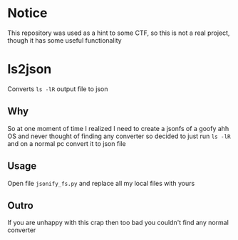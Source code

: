 # Notice
This repository was used as a hint to some CTF, so this is not a real project, though it has some useful functionality

# ls2json
Converts `ls -lR` output file to json

## Why
So at one moment of time I realized I need to create a jsonfs of a goofy ahh OS and never thought of finding any converter so decided to just run `ls -lR` and on a normal pc convert it to json file

## Usage
Open file `jsonify_fs.py` and replace all my local files with yours

## Outro
If you are unhappy with this crap then too bad you couldn't find any normal converter
